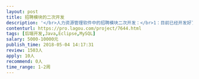 ```yaml
---                
layout: post       
title: 招聘模块的二次开发           
description: '</br>人力资源管理软件中的招聘模块二次开发：</br>1：目前已经开发好了1.0版本，需要继续升级，有些错误需要调试；</br>2：功能层面请参考有招招聘软件，网址：https://youzhao.io/</br>3：需要熟悉JAVA中的MMS框架，DUBBO,缓存技术等；</br>'     
contenturl: https://pro.lagou.com/project/7644.html      
tags: [后端开发,Java,Eclipse,MySQL]            
salary: 5000-10000元          
publish_time: 2018-05-04 14:17:31         
review: 1503人                   
apply: 10人                   
recommend: 0人                   
time_range: 1-2周              
---                 
```

